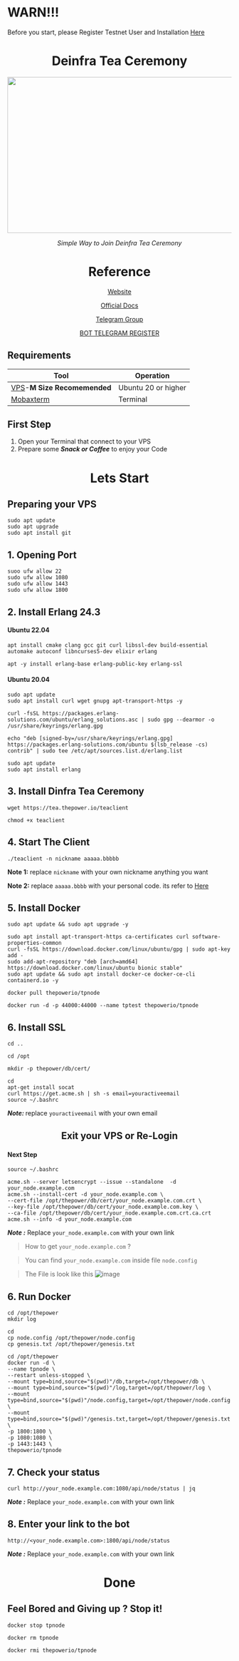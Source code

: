 # WARN!!!
Before you start, please Register Testnet User and Installation [Here](https://github.com/DaddyUnikii/Deinfra-Testnet)

#
<div align="center">

# Deinfra Tea Ceremony


<a href='https://thepower.io/'>
    <img width="700" height="350" src="https://user-images.githubusercontent.com/38981255/198820722-9f95bc3c-2963-4bda-8886-33c6ce89b13b.PNG"/>
</a>

<i>Simple Way to Join Deinfra Tea Ceremony</i>

# Reference

[Website ](https://thepower.io/)

[Official Docs](https://doc.thepower.io/docs/Maintain/testnet-start/)

[Telegram Group ](https://t.me/thepower_chat)

[BOT TELEGRAM REGISTER ](https://t.me/thepowerio_bot)

</div>

## Requirements

| Tool | Operation |
|----------|---------------------|
|[VPS](https://contabo.com/)-<b>M Size Recomemended</b>|Ubuntu 20 or higher|
|[Mobaxterm](https://mobaxterm.mobatek.net/download.html)|Terminal|

## First Step
1. Open your Terminal that connect to your VPS
2. Prepare some <b><i>Snack or Coffee</b></i> to enjoy your Code

# <p align="center">Lets Start</p>

## Preparing your VPS

```
sudo apt update
sudo apt upgrade
sudo apt install git
```

## 1. Opening Port
```
suoo ufw allow 22
sudo ufw allow 1080
sudo ufw allow 1443
sudo ufw allow 1800

```

## 2. Install Erlang 24.3

#### Ubuntu 22.04

```
apt install cmake clang gcc git curl libssl-dev build-essential automake autoconf libncurses5-dev elixir erlang
```
```
apt -y install erlang-base erlang-public-key erlang-ssl
```

#### Ubuntu 20.04
```
sudo apt update
sudo apt install curl wget gnupg apt-transport-https -y
```
```
curl -fsSL https://packages.erlang-solutions.com/ubuntu/erlang_solutions.asc | sudo gpg --dearmor -o /usr/share/keyrings/erlang.gpg
```

```
echo "deb [signed-by=/usr/share/keyrings/erlang.gpg] https://packages.erlang-solutions.com/ubuntu $(lsb_release -cs) contrib" | sudo tee /etc/apt/sources.list.d/erlang.list
```

```
sudo apt update
sudo apt install erlang
```

## 3. Install Dinfra Tea Ceremony
```
wget https://tea.thepower.io/teaclient
```
```
chmod +x teaclient
```

## 4. Start The Client

```
./teaclient -n nickname aaaaa.bbbbb
```

<b>Note 1:</b> replace `nickname` with your own nickname anything you want

<b>Note 2:</b> replace `aaaaa.bbbb` with your personal code. its refer to [Here](https://github.com/DaddyUnikii/Deinfra-Testnet)

## 5. Install Docker
```
sudo apt update && sudo apt upgrade -y
```
```
sudo apt install apt-transport-https ca-certificates curl software-properties-common
curl -fsSL https://download.docker.com/linux/ubuntu/gpg | sudo apt-key add -
sudo add-apt-repository "deb [arch=amd64] https://download.docker.com/linux/ubuntu bionic stable"
sudo apt update && sudo apt install docker-ce docker-ce-cli containerd.io -y
```

```
docker pull thepowerio/tpnode
```

```
docker run -d -p 44000:44000 --name tptest thepowerio/tpnode
```

## 6. Install SSL
```
cd ..
```
```
cd /opt
```
```
mkdir -p thepower/db/cert/
```
```
cd
apt-get install socat
curl https://get.acme.sh | sh -s email=youractiveemail
source ~/.bashrc
```
<b><i>Note: </b></i> replace `youractiveemail` with your own email

## <p align="center">Exit your VPS or Re-Login</p>

#### Next Step
```
source ~/.bashrc
```
```
acme.sh --server letsencrypt --issue --standalone  -d your_node.example.com
acme.sh --install-cert -d your_node.example.com \
--cert-file /opt/thepower/db/cert/your_node.example.com.crt \
--key-file /opt/thepower/db/cert/your_node.example.com.key \
--ca-file /opt/thepower/db/cert/your_node.example.com.crt.ca.crt
acme.sh --info -d your_node.example.com
```

<b><i>Note :</b></i> Replace `your_node.example.com` with your own link

> How to get `your_node.example.com` ?

> You can find `your_node.example.com` inside file `node.config`

> The File is look like this ![image](https://user-images.githubusercontent.com/97149134/205428326-5d705e52-2e37-4bcb-adfc-7d5453219f0d.png)

## 6. Run Docker

```
cd /opt/thepower
mkdir log
```
```
cd
cp node.config /opt/thepower/node.config
cp genesis.txt /opt/thepower/genesis.txt
```
```
cd /opt/thepower
docker run -d \
--name tpnode \
--restart unless-stopped \
--mount type=bind,source="$(pwd)"/db,target=/opt/thepower/db \
--mount type=bind,source="$(pwd)"/log,target=/opt/thepower/log \
--mount type=bind,source="$(pwd)"/node.config,target=/opt/thepower/node.config \
--mount type=bind,source="$(pwd)"/genesis.txt,target=/opt/thepower/genesis.txt \
-p 1800:1800 \
-p 1080:1080 \
-p 1443:1443 \
thepowerio/tpnode
```

## 7. Check your status
```
curl http://your_node.example.com:1080/api/node/status | jq
```

<b><i>Note :</b></i> Replace `your_node.example.com` with your own link


## 8. Enter your link to the bot

```
http://<your_node.example.com>:1800/api/node/status
```
<b><i>Note :</b></i> Replace `your_node.example.com` with your own link

#

# <p align='center'> Done </p>

## Feel Bored and Giving up ? Stop it!
```
docker stop tpnode
```
```
docker rm tpnode
```
```
docker rmi thepowerio/tpnode
```
